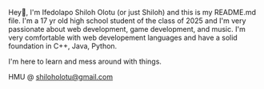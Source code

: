 Hey👋, I'm Ifedolapo Shiloh Olotu (or just Shiloh) and this is my README.md file.
I'm a 17 yr old high school student of the class of 2025 and I'm very passionate about web development, game development, and music.
I'm very comfortable with web developement languages and have a solid foundation in C++, Java, Python.

I'm here to learn and mess around with things.

HMU @ shiloholotu@gmail.com
